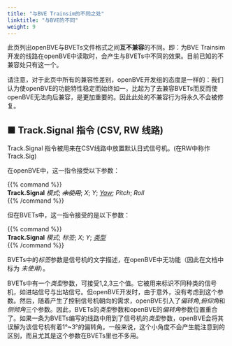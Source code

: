 ```yaml
---
title: "与BVE Trainsim的不同之处"
linktitle: "与BVE的不同"
weight: 9
---
```


此页列出openBVE与BVETs文件格式之间**互不兼容**的不同。即：为BVE Trainsim开发的线路在openBVE中读取时，会产生与BVETs中不同的效果。目前已知的不兼容处只有这一个。

请注意，对于此页中所有的兼容性差别，openBVE开发组的态度是一样的：我们认为使openBVE的功能特性稳定而始终如一，比起为了去兼容BVETs而反而使openBVE无法向后兼容，是更加重要的。因此此处的不兼容行为将永久不会被修复。

## ■ Track.Signal 指令  (CSV, RW 线路)

Track.Signal 指令被用来在CSV线路中放置默认日式信号机。(在RW中称作Track.Sig)

在openBVE中，这一指令接受以下参数：

{{% command %}}  
**Track.Signal** *模式*; *~~未使用~~*; *X*; *Y*; <u>*Yaw*</u>; *Pitch*; *Roll*  
{{% /command %}}

但在BVETs中，这一指令接受的是以下参数：

{{% command %}}  
**Track.Signal** *模式*; *标签*; *X*; *Y*; <u>*类型*</u>  
{{% /command %}}

BVETs中的*标签*参数是信号机的文字描述，在openBVE中无功能（因此在文档中标为 *未使用*）。

BVETs中有一个*类型*参数，可接受1,2,3三个值。它被用来标识不同种类的信号机，如进站信号与出站信号。但openBVE开发时，由于意外，没有考虑到这个参数。然后，随着产生了控制信号机朝向的需求，openBVE引入了*偏转角*,*俯仰角*和*侧倾角*三个参数。因此，BVETs的*类型*参数和openBVE的*偏转角*参数位置重合了。如果一条为BVETs编写的线路中用到了信号机的*类型*参数，openBVE会将其误解为该信号机有着1°~3°的偏转角。一般来说，这个小角度不会产生能注意到的区别，而且尤其是这个参数在BVETs里也不多用。
